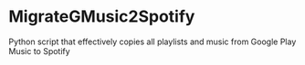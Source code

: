 # MigrateGMusic2Spotify
Python script that effectively copies all playlists and music from Google Play Music to Spotify
